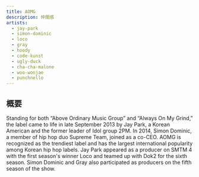 ```yaml
---
title: AOMG
description: 仲間感
artists:
  - jay-park
  - simon-dominic
  - loco
  - gray
  - hoody
  - code-kunst
  - ugly-duck
  - cha-cha-malone
  - woo-wonjae
  - punchnello
---
```


## 概要

Standing for both “Above Ordinary Music Group” and “Always On My Grind,” the label came to life in late September 2013 by Jay Park, a Korean American and the former leader of Idol group 2PM. In 2014, Simon Dominic, a member of hip hop duo Supreme Team, joined as a co-CEO. AOMG is recognized as the trendiest label and has the largest international popularity among Korean hip hop labels. Jay Park appeared as a producer on SMTM 4 with the first season's winner Loco and teamed up with Dok2 for the sixth season. Simon Dominic and Gray also participated as producers on the fifth season of the show.
